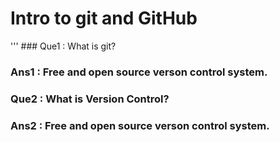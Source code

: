 # Intro to git and GitHub

''' ### Que1 : What is git?
### Ans1 : Free and open source verson control system. 
### Que2 : What is Version Control?
### Ans2 : Free and open source verson control system.

